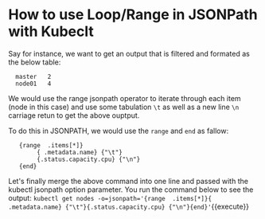 # How to use Loop/Range in JSONPath with Kubeclt

Say for instance,  we want to get an output that is filtered and formated as the below table:
 
```
  master   2
  node01   4     

```
    
We would use the range jsonpath operator to iterate through each item (node in this case) and use some tabulation `\t` as well as a new line `\n` carriage retun to get the above ouptput.

To do this in JSONPATH, we would use the `range` and `end` as fallow: 

```
   {range  .items[*]} 
        { .metadata.name} {"\t"}
        {.status.capacity.cpu} {"\n"}
   {end}

```

Let's finally merge the above command  into one line and passed with the kubectl jsonpath option parameter.  You run the command below to see the output:
   `kubectl get nodes -o=jsonpath='{range  .items[*]}{ .metadata.name} {"\t"}{.status.capacity.cpu} {"\n"}{end}'`{{execute}}
